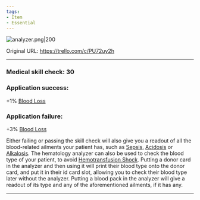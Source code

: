 ```yaml
---
tags:
- Item
- Essential
---
```


![analyzer.png\|200](/Items/Hematology%20Analyzer%20-%20Attachments/6718845db30472d958dd7d1e.png)

Original URL: https://trello.com/c/PU72uy2h

---

### Medical skill check: 30

### Application success:

\+1% [Blood Loss](../Blood/Blood%20Loss.md)

### Application failure:

\+3% [Blood Loss](../Blood/Blood%20Loss.md)

Either failing or passing the skill check will also give you a readout of all the blood-related ailments your patient has, such as [Sepsis](../Blood/Sepsis.md), [Acidosis](../Blood/Acidosis.md) or [Alkalosis](../Blood/Alkalosis.md). The hematology analyzer can also be used to check the blood type of your patient, to avoid [Hemotransfusion Shock](../Blood/Hemotransfusion%20Shock.md). Putting a donor card in the analyzer and then using it will print their blood type onto the donor card, and put it in their id card slot, allowing you to check their blood type later without the analyzer. Putting a blood pack in the analyzer will give a readout of its type and any of the aforementioned ailments, if it has any.

---


